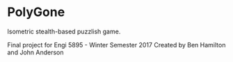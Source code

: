 # PolyGone

Isometric stealth-based puzzlish game. 

Final project for Engi 5895 - Winter Semester 2017
Created by Ben Hamilton and John Anderson
